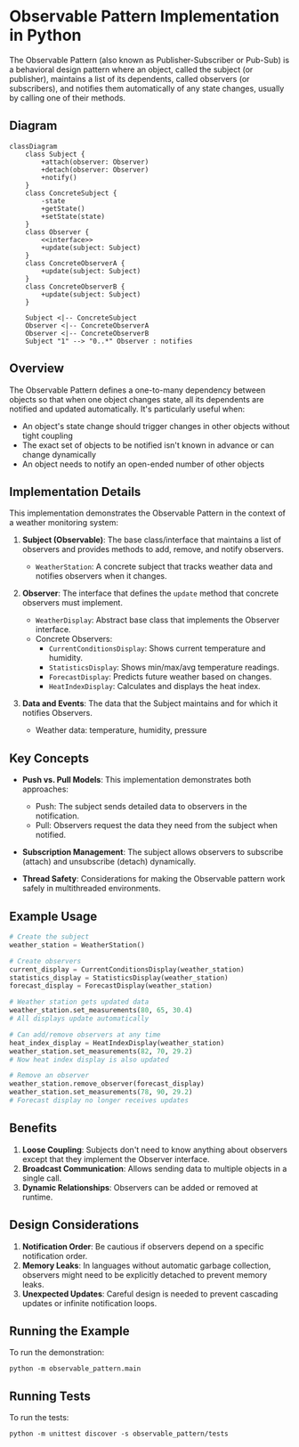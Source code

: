 # Observable Pattern Implementation in Python

The Observable Pattern (also known as Publisher-Subscriber or Pub-Sub) is a behavioral design pattern where an object, called the subject (or publisher), maintains a list of its dependents, called observers (or subscribers), and notifies them automatically of any state changes, usually by calling one of their methods.

## Diagram

```mermaid
classDiagram
    class Subject {
        +attach(observer: Observer)
        +detach(observer: Observer)
        +notify()
    }
    class ConcreteSubject {
        -state
        +getState()
        +setState(state)
    }
    class Observer {
        <<interface>>
        +update(subject: Subject)
    }
    class ConcreteObserverA {
        +update(subject: Subject)
    }
    class ConcreteObserverB {
        +update(subject: Subject)
    }
    
    Subject <|-- ConcreteSubject
    Observer <|-- ConcreteObserverA
    Observer <|-- ConcreteObserverB
    Subject "1" --> "0..*" Observer : notifies
```

## Overview

The Observable Pattern defines a one-to-many dependency between objects so that when one object changes state, all its dependents are notified and updated automatically. It's particularly useful when:

- An object's state change should trigger changes in other objects without tight coupling
- The exact set of objects to be notified isn't known in advance or can change dynamically
- An object needs to notify an open-ended number of other objects

## Implementation Details

This implementation demonstrates the Observable Pattern in the context of a weather monitoring system:

1. **Subject (Observable)**: The base class/interface that maintains a list of observers and provides methods to add, remove, and notify observers.
   - `WeatherStation`: A concrete subject that tracks weather data and notifies observers when it changes.

2. **Observer**: The interface that defines the `update` method that concrete observers must implement.
   - `WeatherDisplay`: Abstract base class that implements the Observer interface.
   - Concrete Observers:
     - `CurrentConditionsDisplay`: Shows current temperature and humidity.
     - `StatisticsDisplay`: Shows min/max/avg temperature readings.
     - `ForecastDisplay`: Predicts future weather based on changes.
     - `HeatIndexDisplay`: Calculates and displays the heat index.

3. **Data and Events**: The data that the Subject maintains and for which it notifies Observers.
   - Weather data: temperature, humidity, pressure
   
## Key Concepts

- **Push vs. Pull Models**: This implementation demonstrates both approaches:
  - Push: The subject sends detailed data to observers in the notification.
  - Pull: Observers request the data they need from the subject when notified.

- **Subscription Management**: The subject allows observers to subscribe (attach) and unsubscribe (detach) dynamically.

- **Thread Safety**: Considerations for making the Observable pattern work safely in multithreaded environments.

## Example Usage

```python
# Create the subject
weather_station = WeatherStation()

# Create observers
current_display = CurrentConditionsDisplay(weather_station)
statistics_display = StatisticsDisplay(weather_station)
forecast_display = ForecastDisplay(weather_station)

# Weather station gets updated data
weather_station.set_measurements(80, 65, 30.4)
# All displays update automatically

# Can add/remove observers at any time
heat_index_display = HeatIndexDisplay(weather_station)
weather_station.set_measurements(82, 70, 29.2)
# Now heat index display is also updated

# Remove an observer
weather_station.remove_observer(forecast_display)
weather_station.set_measurements(78, 90, 29.2)
# Forecast display no longer receives updates
```

## Benefits

1. **Loose Coupling**: Subjects don't need to know anything about observers except that they implement the Observer interface.
2. **Broadcast Communication**: Allows sending data to multiple objects in a single call.
3. **Dynamic Relationships**: Observers can be added or removed at runtime.

## Design Considerations

1. **Notification Order**: Be cautious if observers depend on a specific notification order.
2. **Memory Leaks**: In languages without automatic garbage collection, observers might need to be explicitly detached to prevent memory leaks.
3. **Unexpected Updates**: Careful design is needed to prevent cascading updates or infinite notification loops.

## Running the Example

To run the demonstration:

```
python -m observable_pattern.main
```

## Running Tests

To run the tests:

```
python -m unittest discover -s observable_pattern/tests
``` 